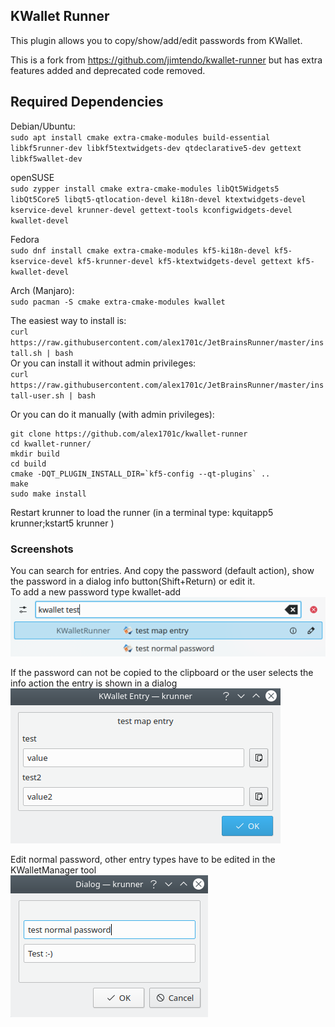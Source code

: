 ## KWallet Runner

This plugin allows you to copy/show/add/edit passwords from KWallet. 

This is a fork from https://github.com/jimtendo/kwallet-runner but has extra features added and deprecated code removed.  

Required Dependencies
----------------------

Debian/Ubuntu:  
`sudo apt install cmake extra-cmake-modules build-essential libkf5runner-dev libkf5textwidgets-dev qtdeclarative5-dev gettext libkf5wallet-dev`  

openSUSE  
`sudo zypper install cmake extra-cmake-modules libQt5Widgets5 libQt5Core5 libqt5-qtlocation-devel ki18n-devel ktextwidgets-devel kservice-devel krunner-devel gettext-tools kconfigwidgets-devel kwallet-devel`  

Fedora  
`sudo dnf install cmake extra-cmake-modules kf5-ki18n-devel kf5-kservice-devel kf5-krunner-devel kf5-ktextwidgets-devel gettext kf5-kwallet-devel`  

Arch (Manjaro):  
`sudo pacman -S cmake extra-cmake-modules kwallet`

The easiest way to install is:  
`curl https://raw.githubusercontent.com/alex1701c/JetBrainsRunner/master/install.sh | bash`  
Or you can install it without admin privileges:  
`curl https://raw.githubusercontent.com/alex1701c/JetBrainsRunner/master/install-user.sh | bash`  

Or you can do it manually (with admin privileges):
```
git clone https://github.com/alex1701c/kwallet-runner
cd kwallet-runner/
mkdir build  
cd build
cmake -DQT_PLUGIN_INSTALL_DIR=`kf5-config --qt-plugins` ..
make
sudo make install
```

Restart krunner to load the runner (in a terminal type: kquitapp5 krunner;kstart5 krunner )

### Screenshots  
You can search for entries. And copy the password (default action), 
show the password in a dialog info button(Shift+Return) or edit it.  
To add a new password type kwallet-add  
![Overview](https://raw.githubusercontent.com/alex1701c/Screenshots/master/krunner-kwallet/overview.png)

If the password can not be copied to the clipboard or the user selects the info action the entry is shown in a dialog  
![Show entry](https://raw.githubusercontent.com/alex1701c/Screenshots/master/krunner-kwallet/show_map.png)

Edit normal password, other entry types have to be edited in the KWalletManager tool  
![Edit entry](https://raw.githubusercontent.com/alex1701c/Screenshots/master/krunner-kwallet/edit_normal_password.png)
